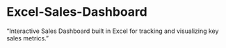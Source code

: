 # Excel-Sales-Dashboard
“Interactive Sales Dashboard built in Excel for tracking and visualizing key sales metrics.”
